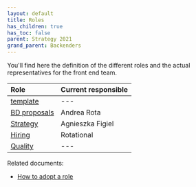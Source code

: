 ```yaml
---
layout: default
title: Roles
has_children: true
has_toc: false
parent: Strategy 2021
grand_parent: Backenders
---
```


You'll find here the definition of the different roles and the actual representatives for the front end team.

| Role | Current responsible |
|:--|:--|
| [template](/devismos/docs/backenders/strategy-2021/roles/template) | --- |
| [BD proposals](/devismos/docs/backenders/strategy-2021/roles/business-development-proposals) | Andrea Rota |
| [Strategy](/devismos/docs/backenders/strategy-2021/roles/strategy) | Agnieszka Figiel |
| [Hiring](/devismos/docs/backenders/strategy-2021/roles/hiring) | Rotational |
| [Quality](/devismos/docs/backenders/strategy-2021/roles/quality) | --- |

Related documents:

* [How to adopt a role](/devismos/docs/guidelines/role-adoption)